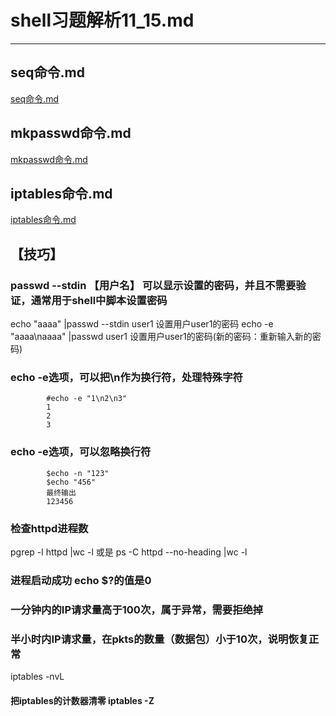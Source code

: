 # shell习题解析11_15.md
---  
## seq命令.md
[seq命令.md](seq命令.md)  
## mkpasswd命令.md
[mkpasswd命令.md](mkpasswd命令.md)  
## iptables命令.md
[iptables命令.md](iptables命令.md)  




## 【技巧】  
### passwd --stdin 【用户名】   可以显示设置的密码，并且不需要验证，通常用于shell中脚本设置密码  
echo "aaaa" |passwd --stdin user1   设置用户user1的密码
echo -e "aaaa\naaaa" |passwd user1  设置用户user1的密码(新的密码：重新输入新的密码)
### echo -e选项，可以把\n作为换行符，处理特殊字符  
```  
        #echo -e "1\n2\n3"
        1
        2
        3
```
### echo -e选项，可以忽略换行符  
```  
        $echo -n "123"
        $echo "456"  
        最终输出 
        123456
```  
### 检查httpd进程数
pgrep -l httpd |wc -l
或是
ps -C httpd --no-heading |wc -l   
### 进程启动成功 echo $?的值是0
### 一分钟内的IP请求量高于100次，属于异常，需要拒绝掉

### 半小时内IP请求量，在pkts的数量（数据包）小于10次，说明恢复正常 
iptables -nvL
#### 把iptables的计数器清零 iptables -Z  

